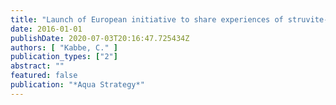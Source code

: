 ```yaml
---
title: "Launch of European initiative to share experiences of struvite-based wastewater phosphate recovery"
date: 2016-01-01
publishDate: 2020-07-03T20:16:47.725434Z
authors: [ "Kabbe, C." ]
publication_types: ["2"]
abstract: ""
featured: false
publication: "*Aqua Strategy*"
---
```


